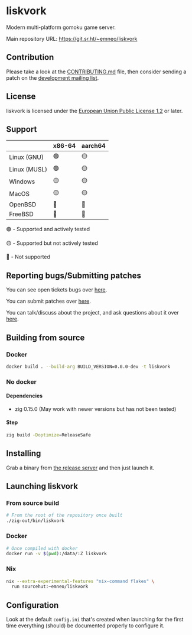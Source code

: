 # liskvork

Modern multi-platform gomoku game server.

Main repository URL: <https://git.sr.ht/~emneo/liskvork>

<!-- [![CI](https://github.com/liskvork/liskvork/actions/workflows/CI.yml/badge.svg?branch=master)](https://github.com/liskvork/liskvork/actions/workflows/CI.yml) -->

## Contribution

Please take a look at the [CONTRIBUTING.md](CONTRIBUTING.md) file, then consider
sending a patch on the
[development mailing list](https://lists.sr.ht/~emneo/liskvork-devel).

## License

liskvork is licensed under the
[European Union Public License 1.2](https://joinup.ec.europa.eu/collection/eupl/eupl-text-eupl-12)
or later.

## Support

|              | x86-64 | aarch64 |
|--------------|--------|---------|
| Linux (GNU)  | 🟢     | 🟡      |
| Linux (MUSL) | 🟢     | 🟡      |
| Windows      | 🟡     | 🟡      |
| MacOS        | 🟡     | 🟡      |
| OpenBSD      | 🔴     | 🔴      |
| FreeBSD      | 🔴     | 🔴      |

🟢 - Supported and actively tested

🟡 - Supported but not actively tested

🔴 - Not supported

## Reporting bugs/Submitting patches

You can see open tickets bugs over
[here](https://todo.sr.ht/~emneo/liskvork).

You can submit patches over
[here](https://lists.sr.ht/~emneo/liskvork-devel).

You can talk/discuss about the project, and ask questions about it over
[here](https://lists.sr.ht/~emneo/liskvork-discuss).

## Building from source

### Docker

```sh
docker build . --build-arg BUILD_VERSION=0.0.0-dev -t liskvork
```

### No docker

#### Dependencies

- zig 0.15.0 (May work with newer versions but has not been tested)

#### Step

```sh
zig build -Doptimize=ReleaseSafe
```

## Installing

Grab a binary from [the release server](https://releases.liskvork.org) and then
just launch it.

## Launching liskvork

### From source build

```sh
# From the root of the repository once built
./zig-out/bin/liskvork
```

### Docker

```sh
# Once compiled with docker
docker run -v $(pwd):/data/:Z liskvork
```

### Nix

```sh
nix --extra-experimental-features "nix-command flakes" \
  run sourcehut:~emneo/liskvork
```

## Configuration

Look at the default `config.ini` that's created when launching for the first
time everything (should) be documented properly to configure it.
